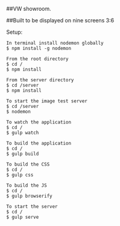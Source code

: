 ##VW showroom.

##Built to be displayed on nine screens 3:6

Setup:

```
In terminal install nodemon globally
$ npm install -g nodemon
```

```
From the root directory
$ cd /
$ npm install
```

```
From the server directory
$ cd /server
$ npm install
```

```
To start the image test server
$ cd /server
$ nodemon
```

```
To watch the application
$ cd /
$ gulp watch
```

```
To build the application
$ cd /
$ gulp build
```

```
To build the CSS
$ cd /
$ gulp css
```

```
To build the JS
$ cd /
$ gulp browserify
```

```
To start the server
$ cd /
$ gulp serve
```